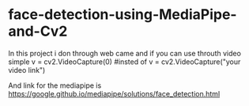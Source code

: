 # face-detection-using-MediaPipe-and-Cv2
In this project i don through web came and if you can use throuth video simple v = cv2.VideoCapture(0) #insted of v = cv2.VideoCapture("your video link")



And link for the mediapipe is https://google.github.io/mediapipe/solutions/face_detection.html 
